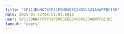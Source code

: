 ```yaml
---
title: "SP11JBNNKTXYP31PSMB3EEG2XGSVS23A6WPFBC1R5"
date: 2025-01-23T08:51:03.601Z
user: SP11JBNNKTXYP31PSMB3EEG2XGSVS23A6WPFBC1R5
layout: "users"
---
```

    